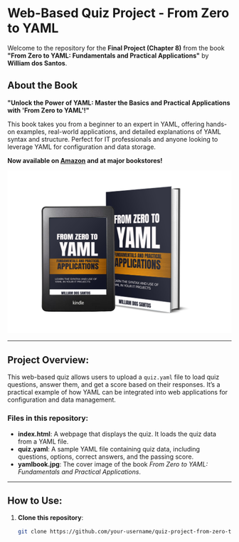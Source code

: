 # Web-Based Quiz Project - From Zero to YAML

Welcome to the repository for the **Final Project (Chapter 8)** from the book **"From Zero to YAML: Fundamentals and Practical Applications"** by **William dos Santos**.

## About the Book

**"Unlock the Power of YAML: Master the Basics and Practical Applications with 'From Zero to YAML'!"**

This book takes you from a beginner to an expert in YAML, offering hands-on examples, real-world applications, and detailed explanations of YAML syntax and structure. Perfect for IT professionals and anyone looking to leverage YAML for configuration and data storage.

**Now available on [Amazon](https://www.amazon.com) and at major bookstores!**

![From Zero to YAML Book Cover](yamlbook.jpg)  <!-- Ensure the image is placed in the repository -->

---

## Project Overview:

This web-based quiz allows users to upload a `quiz.yaml` file to load quiz questions, answer them, and get a score based on their responses. It’s a practical example of how YAML can be integrated into web applications for configuration and data management.

### Files in this repository:
- **index.html**: A webpage that displays the quiz. It loads the quiz data from a YAML file.
- **quiz.yaml**: A sample YAML file containing quiz data, including questions, options, correct answers, and the passing score.
- **yamlbook.jpg**: The cover image of the book *From Zero to YAML: Fundamentals and Practical Applications*.

---

## How to Use:

1. **Clone this repository**:
   ```bash
   git clone https://github.com/your-username/quiz-project-from-zero-to-yaml.git
